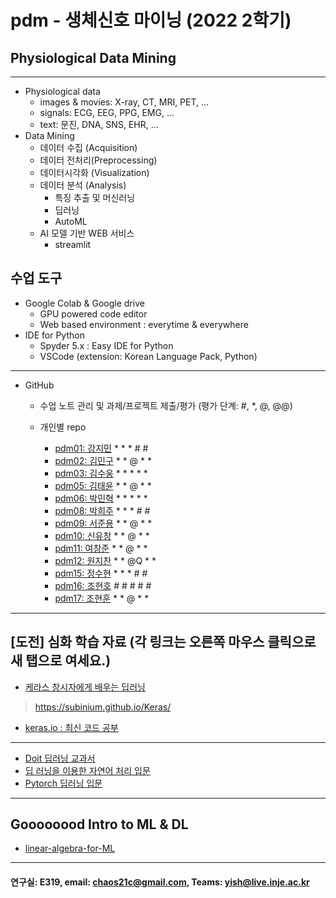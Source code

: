 # pdm - 생체신호 마이닝 (2022 2학기)
## Physiological Data Mining
---
* Physiological data
  - images & movies: X-ray, CT, MRI, PET, ...
  - signals: ECG, EEG, PPG, EMG, ...
  - text: 문진, DNA, SNS, EHR, ...
* Data Mining
  - 데이터 수집 (Acquisition)
  - 데이터 전처리(Preprocessing)
  - 데이터시각화 (Visualization)
  - 데이터 분석 (Analysis)
    * 특징 추출 및 머신러닝
    * 딥러닝
    * AutoML
  - AI 모델 기반 WEB 서비스
    * streamlit
    
## 수업 도구
* Google Colab & Google drive
  - GPU powered code editor
  - Web based environment : everytime & everywhere
* IDE for Python
  - Spyder 5.x : Easy IDE for Python
  - VSCode (extension: Korean Language Pack, Python)
---
* GitHub
  - 수업 노트 관리 및 과제/프로젝트 제출/평가 (평가 단계: #, *, @, @@)
  
  - 개인별 repo  
    * [pdm01: 강지민](https://github.com/rkdwlals37/pdm01) * * * # #
    * [pdm02: 김민구](https://github.com/alsrn36533/pdm02) * * @ * *
    * [pdm03: 김수웅](https://github.com/rlatndnd9804/pdm03) * * * * *
    * [pdm05: 김태윤](https://github.com/kimtaeyoon1/pdm05) * * @ * *
    * [pdm06: 박민혁](https://github.com/minhyeokpark/pdm06) * * * * *
    * [pdm08: 박희주](https://github.com/suyangegrong/pdm08) * * * # #
    * [pdm09: 서준용](https://github.com/joi0804/pdm09) * * @ * *
    * [pdm10: 신유창](https://github.com/pdm10/pdm10) * * @ * *
    * [pdm11: 여창준](https://github.com/dpfpsel0622/pdm11) * * @ * *
    * [pdm12: 원지찬](https://github.com/dnjswlcks67/pdm12) * * @Q * *
    * [pdm15: 정수현](https://github.com/jungsh210/pbm15) * * * # #
    * [pdm16: 조현호]() # # # # #
    * [pdm17: 조현훈](https://github.com/pdm17/pdm17) * * @ * *


---
 
 ## [도전] 심화 학습 자료 (각 링크는 오른쪽 마우스 클릭으로 새 탭으로 여세요.)

 - [케라스 창시자에게 배우는 딥러닝](https://github.com/rickiepark/deep-learning-with-python-notebooks) 
 > https://subinium.github.io/Keras/
 - [keras.io : 최신 코드 공부](https://keras.io)
 ---
 - [Doit 딥러닝 교과서](http://easyspub.co.kr/20_Menu/BookView/472/PUB) 
 - [딥 러닝을 이용한 자연어 처리 입문](https://wikidocs.net/book/2155)
 - [Pytorch 딥러닝 입문](https://github.com/Justin-A/DeepLearning101)  
 ---
 ## Goooooood Intro to ML & DL
 - [linear-algebra-for-ML](https://www.freecodecamp.org/news/how-machine-learning-leverages-linear-algebra-to-optimize-model-trainingwhy-you-should-learn-the-fundamentals-of-linear-algebra/)
 ---
 
  #### 연구실: E319, email: chaos21c@gmail.com, Teams: yish@live.inje.ac.kr
 
